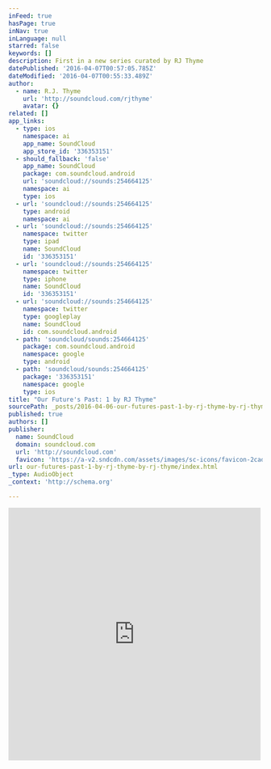 ```yaml
---
inFeed: true
hasPage: true
inNav: true
inLanguage: null
starred: false
keywords: []
description: First in a new series curated by RJ Thyme
datePublished: '2016-04-07T00:57:05.785Z'
dateModified: '2016-04-07T00:55:33.489Z'
author:
  - name: R.J. Thyme
    url: 'http://soundcloud.com/rjthyme'
    avatar: {}
related: []
app_links:
  - type: ios
    namespace: ai
    app_name: SoundCloud
    app_store_id: '336353151'
  - should_fallback: 'false'
    app_name: SoundCloud
    package: com.soundcloud.android
    url: 'soundcloud://sounds:254664125'
    namespace: ai
    type: ios
  - url: 'soundcloud://sounds:254664125'
    type: android
    namespace: ai
  - url: 'soundcloud://sounds:254664125'
    namespace: twitter
    type: ipad
    name: SoundCloud
    id: '336353151'
  - url: 'soundcloud://sounds:254664125'
    namespace: twitter
    type: iphone
    name: SoundCloud
    id: '336353151'
  - url: 'soundcloud://sounds:254664125'
    namespace: twitter
    type: googleplay
    name: SoundCloud
    id: com.soundcloud.android
  - path: 'soundcloud/sounds:254664125'
    package: com.soundcloud.android
    namespace: google
    type: android
  - path: 'soundcloud/sounds:254664125'
    package: '336353151'
    namespace: google
    type: ios
title: "Our Future's Past: 1 by RJ Thyme"
sourcePath: _posts/2016-04-06-our-futures-past-1-by-rj-thyme-by-rj-thyme.md
published: true
authors: []
publisher:
  name: SoundCloud
  domain: soundcloud.com
  url: 'http://soundcloud.com'
  favicon: 'https://a-v2.sndcdn.com/assets/images/sc-icons/favicon-2cadd14b.ico'
url: our-futures-past-1-by-rj-thyme-by-rj-thyme/index.html
_type: AudioObject
_context: 'http://schema.org'

---
```

<iframe src="https://cdn.embedly.com/widgets/media.html?src=https%3A%2F%2Fw.soundcloud.com%2Fplayer%2F%3Fvisual%3Dtrue%26url%3Dhttp%253A%252F%252Fapi.soundcloud.com%252Ftracks%252F254664125%26show_artwork%3Dtrue&amp;url=https%3A%2F%2Fsoundcloud.com%2Frjthyme%2Four-futures-past&amp;image=http%3A%2F%2Fi1.sndcdn.com%2Fartworks-000153665487-y19n61-t500x500.jpg&amp;key=b7d04c9b404c499eba89ee7072e1c4f7&amp;type=text%2Fhtml&amp;schema=soundcloud" width="500" height="500" scrolling="no" frameborder="0" allowfullscreen="allowfullscreen" style=""></iframe>